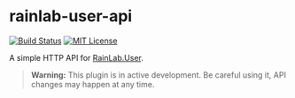 # rainlab-user-api

[![Build Status](https://travis-ci.org/scottbedard/rainlab-user-api.svg?branch=master)](https://travis-ci.org/scottbedard/rainlab-user-api)
[![MIT License](https://img.shields.io/badge/license-MIT-blue.svg)](https://github.com/scottbedard/rainlab-user-api/blob/master/LICENSE)

A simple HTTP API for [RainLab.User](https://github.com/rainlab/user-plugin).

> **Warning:** This plugin is in active development. Be careful using it, API changes may happen at any time.
